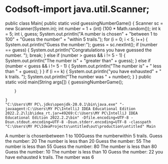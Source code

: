 # Codsoft-import java.util.Scanner;
public class Main{
    public static void
    guessingNumberGame() {
        Scanner sc = new Scanner(System.in);
        int number = 1 + (int) (100 * Math.random());
        int k = 5;
        int i, guess;
        System.out.println("A number is chosen" + "between 1 to 100" + "Guess the number" + "within 5 trails.");
        for (i = 0; i < 5; i++) {
            System.out.println("Guess the number:");
            guess = sc.nextInt();
            if (number == guess) {
                System.out.println("Congratulations you have guessed the number. ");
                break;
            } else if (number > guess && i != 5 - 1) {
                System.out.println("The number is" + "greater than" + guess);
            } else if (number < guess && i != 5 - 1) {
                System.out.println("The number is" + " less than " + guess);
            }
        }
        if (i == k) {
            System.out.println("you have exhausted" + " k trails. ");
            System.out.println("The number was " + number);
        }
    }
        public static void main(String args[])
        {
            guessingNumberGame();

        }

    }
    "C:\Users\MY PC\.jdks\openjdk-20.0.1\bin\java.exe" "-javaagent:C:\Users\MY PC\IntelliJ IDEA Educational Edition 2022.2.2\lib\idea_rt.jar=49269:C:\Users\MY PC\IntelliJ IDEA Educational Edition 2022.2.2\bin" -Dfile.encoding=UTF-8 -Dsun.stdout.encoding=UTF-8 -Dsun.stderr.encoding=UTF-8 -classpath "C:\Users\MY PC\IdeaProjects\untitled\out\production\untitled" Main
A number is chosenbetween 1 to 100Guess the numberwithin 5 trails.
Guess the number:
20
The number is less than 20
Guess the number:
55
The number is less than 55
Guess the number:
80
The number is less than 80
Guess the number:
10
The number is less than 10
Guess the number:
22
you have exhausted k trails. 
The number was 6


